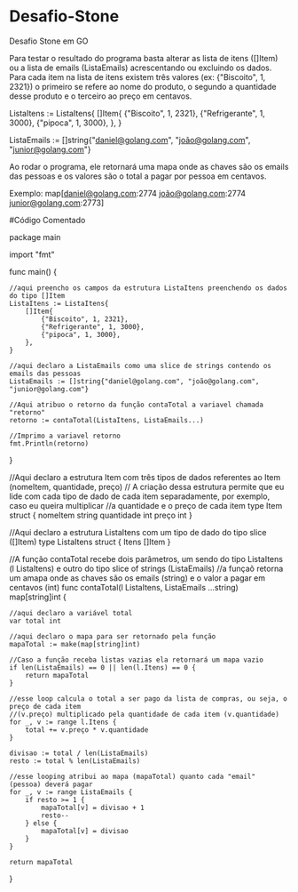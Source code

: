 # Desafio-Stone
Desafio Stone em GO

Para testar o resultado do programa basta alterar as lista de itens ([]Item) ou a lista de emails (ListaEmails) acrescentando ou excluindo os dados. Para cada item na lista de itens existem três valores (ex: {"Biscoito", 1, 2321}) o primeiro se refere ao nome do produto, o segundo a quantidade desse produto e o terceiro ao preço em centavos. 

ListaItens := ListaItens{
		[]Item{
			{"Biscoito", 1, 2321},
			{"Refrigerante", 1, 3000},
			{"pipoca", 1, 3000},
		},
	}
  
  ListaEmails := []string{"daniel@golang.com", "joão@golang.com", "junior@golang.com"}
  
  
  Ao rodar o programa, ele retornará uma mapa onde as chaves são os emails das pessoas e os valores são o total a pagar por pessoa em centavos.  
  
  Exemplo: map[daniel@golang.com:2774 joão@golang.com:2774 junior@golang.com:2773] 
  
  
  
  #Código Comentado
  
  
package main

import "fmt"

func main() {

	//aqui preencho os campos da estrutura ListaItens preenchendo os dados do tipo []Item
	ListaItens := ListaItens{
		[]Item{
			{"Biscoito", 1, 2321},
			{"Refrigerante", 1, 3000},
			{"pipoca", 1, 3000},
		},
	}

	//aqui declaro a ListaEmails como uma slice de strings contendo os emails das pessoas
	ListaEmails := []string{"daniel@golang.com", "joão@golang.com", "junior@golang.com"}

	//Aqui atribuo o retorno da função contaTotal a variavel chamada "retorno"
	retorno := contaTotal(ListaItens, ListaEmails...)

	//Imprimo a variavel retorno
	fmt.Println(retorno)
}

//Aqui declaro a estrutura Item com três tipos de dados referentes ao Item (nomeItem, quantidade, preço)
// A criação dessa estrutura permite que eu lide com cada tipo de dado de cada item separadamente, por exemplo, caso eu queira multiplicar 
//a quantidade e o preço de cada item
type Item struct {
	nomeItem   string
	quantidade int
	preço      int
}

//Aqui declaro a estrutura ListaItens com um tipo de dado do tipo slice ([]Item)
type ListaItens struct {
	Itens []Item
}

//A função contaTotal recebe dois parâmetros, um sendo do tipo ListaItens (l ListaItens) e outro do tipo slice of strings (ListaEmails)
//a funçaõ retorna um amapa onde as chaves são os emails (string) e o valor a pagar em centavos (int)
func contaTotal(l ListaItens, ListaEmails ...string) map[string]int {

	//aqui declaro a variável total
	var total int

	//aqui declaro o mapa para ser retornado pela função
	mapaTotal := make(map[string]int)

	//Caso a função receba listas vazias ela retornará um mapa vazio
	if len(ListaEmails) == 0 || len(l.Itens) == 0 {
		return mapaTotal
	}

	//esse loop calcula o total a ser pago da lista de compras, ou seja, o preço de cada item
	//(v.preço) multiplicado pela quantidade de cada item (v.quantidade)
	for _, v := range l.Itens {
		total += v.preço * v.quantidade
	}

	divisao := total / len(ListaEmails)
	resto := total % len(ListaEmails)

	//esse looping atribui ao mapa (mapaTotal) quanto cada "email" (pessoa) deverá pagar
	for _, v := range ListaEmails {
		if resto >= 1 {
			mapaTotal[v] = divisao + 1
			resto--
		} else {
			mapaTotal[v] = divisao
		}
	}

	return mapaTotal

}
